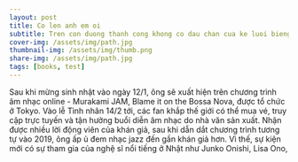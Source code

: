 ```yaml
---
layout: post
title: Co len anh em oi
subtitle: Tren con duong thanh cong khong co dau chan cua ke luoi bieng
cover-img: /assets/img/path.jpg
thumbnail-img: /assets/img/thumb.png
share-img: /assets/img/path.jpg
tags: [books, test]
---
```


Sau khi mừng sinh nhật vào ngày 12/1, ông sẽ xuất hiện trên chương trình âm nhạc online - Murakami JAM, Blame it on the Bossa Nova, được tổ chức ở Tokyo. Vào lễ Tình nhân 14/2 tới, các fan khắp thế giới có thể mua vé, truy cập trực tuyến và tận hưởng buổi diễn âm nhạc do nhà văn sản xuất. Nhận được nhiều lời động viên của khán giả, sau khi dẫn dắt chương trình tương tự vào 2019, ông ấp ủ đem nhạc jazz đến gần khán giả hơn. Vì thế, sự kiện mới có sự tham gia của nghệ sĩ nổi tiếng ở Nhật như Junko Onishi, Lisa Ono,